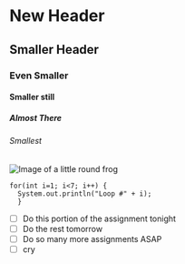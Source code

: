 # New Header
## Smaller Header
### Even Smaller
#### Smaller still
##### Almost There
###### Smallest

![Image of a little round frog](https://www.whattanews.com/assets/uploads/updates/2022-12-15/4303_9212271_A_updates.jpg)

```
for(int i=1; i<7; i++) {
  System.out.println("Loop #" + i);
  }
```

- [ ] Do this portion of the assignment tonight
- [ ] Do the rest tomorrow
- [ ] Do so many more assignments ASAP
- [ ] cry
